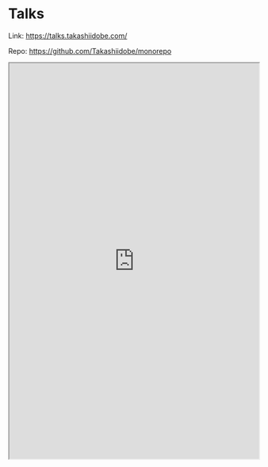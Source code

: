 # Talks

Link: <https://talks.takashiidobe.com/>

Repo: <https://github.com/Takashiidobe/monorepo>

<iframe src="https://talks.takashiidobe.com/" width="100%"
height="800px"></iframe>
